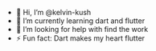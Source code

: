 - 👋 Hi, I’m @kelvin-kush
- 🌱 I’m currently learning dart and flutter
- 🤔 I’m looking for help with find the work
- ⚡ Fun fact: Dart makes my heart flutter

<!---
kelvin-kush/kelvin-kush is a ✨ special ✨ repository because its `README.md` (this file) appears on your GitHub profile.
You can click the Preview link to take a look at your changes.
--->
